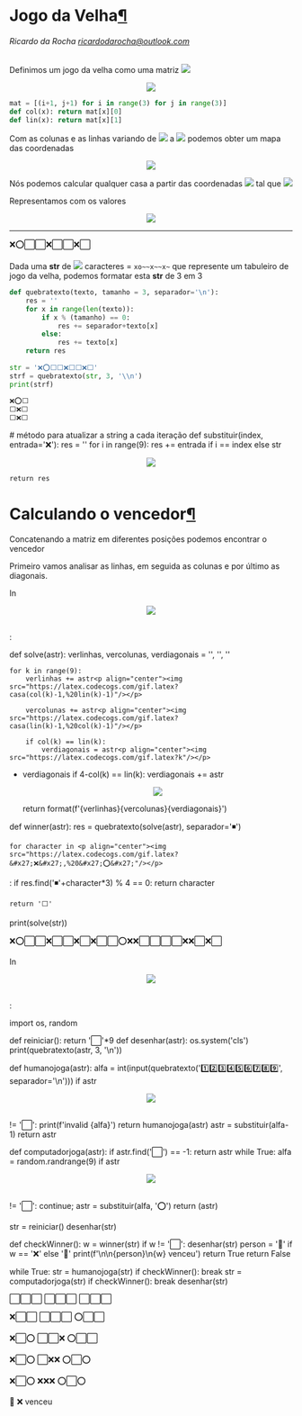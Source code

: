 Jogo da Velha[¶](#Jogo-da-Velha )
================================
  
######  Ricardo da Rocha ricardodarocha@outlook.com
  
  
Definimos um jogo da velha como uma matriz <img src="https://latex.codecogs.com/gif.latex?3×3"/>
  
<p align="center"><img src="https://latex.codecogs.com/gif.latex?(i+1,%20j+1)%20∀%20i,j%20∈%20range(3)"/></p>  
  
  
```py
mat = [(i+1, j+1) for i in range(3) for j in range(3)]
def col(x): return mat[x][0]
def lin(x): return mat[x][1]
```
  
Com as colunas e as linhas variando de <img src="https://latex.codecogs.com/gif.latex?1"/> a <img src="https://latex.codecogs.com/gif.latex?3"/> podemos obter um mapa das coordenadas
  
  
<p align="center"><img src="https://latex.codecogs.com/gif.latex?[(1,%201),%20(1,%202),%20(1,%203),%20(2,%201),%20(2,%202),%20(2,%203),%20(3,%201),%20(3,%202),%20(3,%203)]"/></p>  
  
  
Nós podemos calcular qualquer casa a partir das coordenadas <img src="https://latex.codecogs.com/gif.latex?i×j"/> tal que
<img src="https://latex.codecogs.com/gif.latex?casa=j+3×i"/>
  
Representamos com os valores <p align="center"><img src="https://latex.codecogs.com/gif.latex?casa%20∈%20%20[0..8]"/></p>  
  
  
---
❌⭕⬜⬜❌⬜⬜❌⬜
  
Dada uma **str** de <img src="https://latex.codecogs.com/gif.latex?9"/> caracteres = ```xo~~x~~x~```   que represente um tabuleiro de jogo da velha, podemos formatar esta **str** de $3$ em $3$
  
```py
def quebratexto(texto, tamanho = 3, separador='\n'):
    res = ''
    for x in range(len(texto)):
        if x % (tamanho) == 0:
            res += separador+texto[x]
        else:
            res += texto[x]
    return res 
  
str = '❌⭕⬜⬜❌⬜⬜❌⬜'
strf = quebratexto(str, 3, '\\n')
print(strf)
  
❌⭕⬜
⬜❌⬜
⬜❌⬜
```
  
\# método para atualizar a string a cada iteração
def substituir(index, entrada='❌'):
    res = ''
    for i in range(9):
        res += entrada if i == index else str<p align="center"><img src="https://latex.codecogs.com/gif.latex?i"/></p>  
  
    return res
  
Calculando o vencedor[¶](#Calculando-o-vencedor )
================================================
  
Concatenando a matriz em diferentes posições podemos encontrar o vencedor
  
Primeiro vamos analisar as linhas, em seguida as colunas e por último as diagonais.
  
In <p align="center"><img src="https://latex.codecogs.com/gif.latex?"/></p>  
:
  
def solve(astr):
    verlinhas, vercolunas, verdiagonais = '', '', ''
  
    for k in range(9):
        verlinhas += astr<p align="center"><img src="https://latex.codecogs.com/gif.latex?casa(col(k)-1,%20lin(k)-1)"/></p>  
  
        vercolunas += astr<p align="center"><img src="https://latex.codecogs.com/gif.latex?casa(lin(k)-1,%20col(k)-1)"/></p>  
  
        if col(k) == lin(k):
            verdiagonais = astr<p align="center"><img src="https://latex.codecogs.com/gif.latex?k"/></p>  
 + verdiagonais
        if 4-col(k) == lin(k):
            verdiagonais += astr<p align="center"><img src="https://latex.codecogs.com/gif.latex?k"/></p>  
  
  
    return format(f'{verlinhas}{vercolunas}{verdiagonais}')
  
def winner(astr):
    res = quebratexto(solve(astr), separador='◾')
  
    for character in <p align="center"><img src="https://latex.codecogs.com/gif.latex?&#x27;❌&#x27;,%20&#x27;⭕&#x27;"/></p>  
:
        if res.find('◾'+character*3) % 4 == 0:
            return character
  
    return '⬜'
  
print(solve(str))
  
❌⭕⬜⬜❌⬜⬜❌⬜❌⬜⬜⭕❌❌⬜⬜⬜⬜❌❌⬜❌⬜
  
In <p align="center"><img src="https://latex.codecogs.com/gif.latex?"/></p>  
:
  
import os, random
  
def reiniciar(): return '⬜'*9
def desenhar(astr):
    os.system('cls')
    print(quebratexto(astr, 3, '\\n'))
  
def humanojoga(astr):
    alfa = int(input(quebratexto('1️⃣2️⃣3️⃣4️⃣5️⃣6️⃣7️⃣8️⃣9️⃣', separador='\\n')))
    if astr<p align="center"><img src="https://latex.codecogs.com/gif.latex?alfa-1"/></p>  
 != '⬜':
        print(f'invalid {alfa}')
        return humanojoga(astr)
    astr = substituir(alfa-1)
    return astr
  
def computadorjoga(astr):
    if astr.find('⬜') == -1:
        return astr
    while True:
        alfa = random.randrange(9)
        if astr<p align="center"><img src="https://latex.codecogs.com/gif.latex?alfa"/></p>  
 != '⬜':
            continue;
        astr = substituir(alfa, '⭕')
        return (astr)
  
str = reiniciar()
desenhar(str)
  
def checkWinner():
    w = winner(str)
    if w != '⬜':
        desenhar(str)
        person = '🥳' if w == '❌' else '🤯'
        print(f'\\n\\n{person}\\n{w} venceu')
        return True
    return False
  
while True:
    str = humanojoga(str)
    if checkWinner(): break
    str = computadorjoga(str)
    if checkWinner(): break
    desenhar(str)
  
⬜⬜⬜
⬜⬜⬜
⬜⬜⬜
  
❌⬜⬜
⬜⬜⬜
⭕⬜⬜
  
❌⬜⭕
⬜⬜❌
⭕⬜⬜
  
❌⬜⭕
⬜❌❌
⭕⬜⭕
  
❌⬜⭕
❌❌❌
⭕⬜⭕
  
  
🥳
❌ venceu
  
